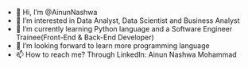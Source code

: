 - 👋 Hi, I’m @AinunNashwa
- 👀 I’m interested in Data Analyst, Data Scientist and Business Analyst
- 🌱 I’m currently learning Python language and a Software Engineer Trainee(Front-End & Back-End Developer)
- 💞️ I’m looking forward to learn more programming language
- 📫 How to reach me? Through LinkedIn: Ainun Nashwa Mohammad

<!---
AinunNashwa/AinunNashwa is a ✨ special ✨ repository because its `README.md` (this file) appears on your GitHub profile.
You can click the Preview link to take a look at your changes.
--->
